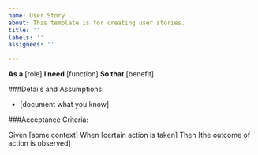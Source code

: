 ```yaml
---
name: User Story
about: This template is for creating user stories.
title: ''
labels: ''
assignees: ''

---
```


**As a** [role]
**I need** [function]
**So that** [benefit]

###Details and Assumptions:
 * [document what you know]

###Acceptance Criteria:

Given [some context]
When [certain action is taken]
Then [the outcome of action is observed]
